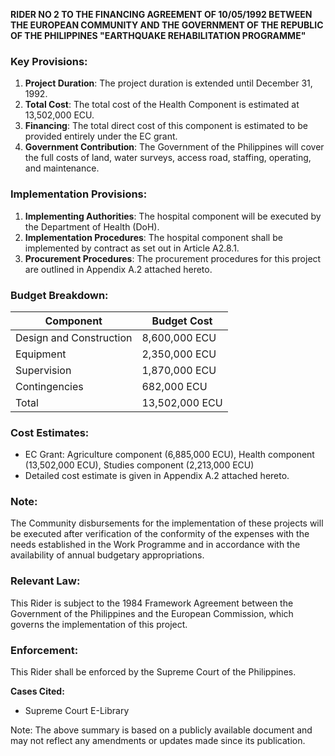 **RIDER NO 2 TO THE FINANCING AGREEMENT OF 10/05/1992 BETWEEN THE EUROPEAN COMMUNITY AND THE GOVERNMENT OF THE REPUBLIC OF THE PHILIPPINES "EARTHQUAKE REHABILITATION PROGRAMME"**

### Key Provisions:

1. **Project Duration**: The project duration is extended until December 31, 1992.
2. **Total Cost**: The total cost of the Health Component is estimated at 13,502,000 ECU.
3. **Financing**: The total direct cost of this component is estimated to be provided entirely under the EC grant.
4. **Government Contribution**: The Government of the Philippines will cover the full costs of land, water surveys, access road, staffing, operating, and maintenance.

### Implementation Provisions:

1. **Implementing Authorities**: The hospital component will be executed by the Department of Health (DoH).
2. **Implementation Procedures**: The hospital component shall be implemented by contract as set out in Article A2.8.1.
3. **Procurement Procedures**: The procurement procedures for this project are outlined in Appendix A.2 attached hereto.

### Budget Breakdown:

| Component | Budget Cost |
| --- | --- |
| Design and Construction | 8,600,000 ECU |
| Equipment | 2,350,000 ECU |
| Supervision | 1,870,000 ECU |
| Contingencies | 682,000 ECU |
| Total | 13,502,000 ECU |

### Cost Estimates:

* EC Grant: Agriculture component (6,885,000 ECU), Health component (13,502,000 ECU), Studies component (2,213,000 ECU)
* Detailed cost estimate is given in Appendix A.2 attached hereto.

### Note:

The Community disbursements for the implementation of these projects will be executed after verification of the conformity of the expenses with the needs established in the Work Programme and in accordance with the availability of annual budgetary appropriations.

### Relevant Law:

This Rider is subject to the 1984 Framework Agreement between the Government of the Philippines and the European Commission, which governs the implementation of this project.

### Enforcement:

This Rider shall be enforced by the Supreme Court of the Philippines.

**Cases Cited:**

* Supreme Court E-Library

Note: The above summary is based on a publicly available document and may not reflect any amendments or updates made since its publication.